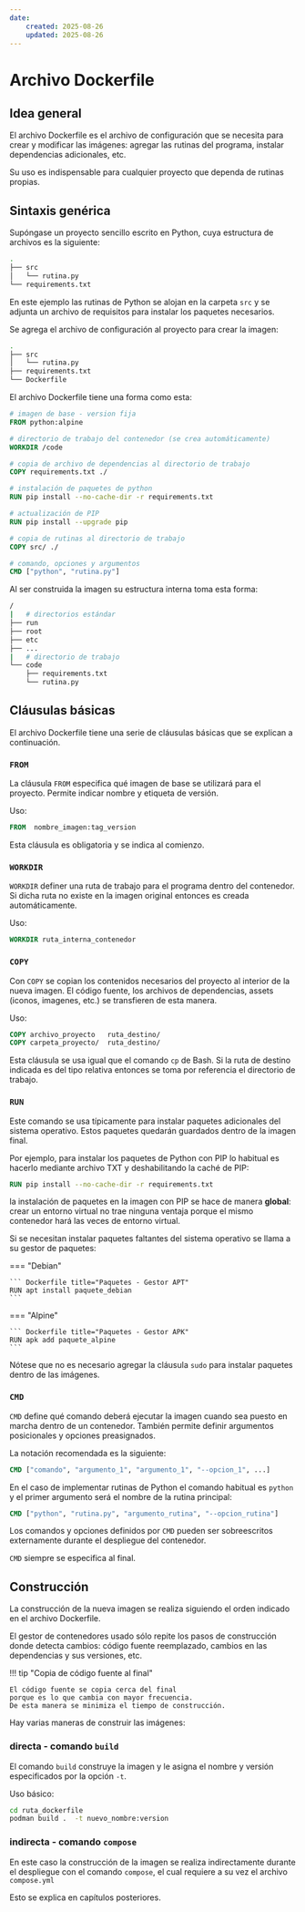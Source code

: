 ```yaml
---
date:
    created: 2025-08-26
    updated: 2025-08-26
---
```


# Archivo Dockerfile

## Idea general

El archivo Dockerfile
es el archivo de configuración
que se necesita para crear y modificar las imágenes:
agregar las rutinas del programa,
instalar dependencias adicionales,
etc. 

Su uso es indispensable
para cualquier proyecto
que dependa de rutinas propias.


## Sintaxis genérica

Supóngase un proyecto sencillo
escrito en Python,
cuya estructura de archivos es la siguiente:


```bash title="Arbol de archivos - Proyecto"
.
├── src
│   └── rutina.py
└── requirements.txt
```

En este ejemplo las rutinas de Python
se alojan en la carpeta `src`
y se adjunta un archivo de requisitos
para instalar los paquetes necesarios.

Se agrega el archivo de configuración
al proyecto
para crear la imagen:

```bash title="Arbol de archivos - Proyecto (con Dockerfile)" hl_lines="5"
.
├── src
│   └── rutina.py
├── requirements.txt
└── Dockerfile
```

El archivo Dockerfile
tiene una forma como esta:


```Dockerfile title="Dockerfile - básico"
# imagen de base - version fija
FROM python:alpine

# directorio de trabajo del contenedor (se crea automáticamente)
WORKDIR /code

# copia de archivo de dependencias al directorio de trabajo
COPY requirements.txt ./

# instalación de paquetes de python
RUN pip install --no-cache-dir -r requirements.txt

# actualización de PIP
RUN pip install --upgrade pip

# copia de rutinas al directorio de trabajo
COPY src/ ./

# comando, opciones y argumentos
CMD ["python", "rutina.py"]
``` 

Al ser construida la imagen
su estructura interna toma esta forma:


```bash title="Arbol de archivos - Imagen" hl_lines="8-10"
/
|   # directorios estándar
├── run
├── root
├── etc
├── ...
|   # directorio de trabajo
└── code
    ├── requirements.txt
    └── rutina.py
```



## Cláusulas básicas


El archivo Dockerfile tiene una serie
de cláusulas básicas que se explican a continuación.



### `FROM` 

La cláusula `FROM` especifica qué imagen de base
se utilizará para el proyecto.
Permite indicar nombre y etiqueta de versión.

Uso:

``` Dockerfile title="Imagen de referencia"
FROM  nombre_imagen:tag_version
``` 

Esta cláusula es obligatoria y se indica al comienzo.


### `WORKDIR` 

`WORKDIR` definer una ruta de trabajo 
para el programa
dentro del contenedor.
Si dicha ruta no existe en la imagen original
entonces es creada automáticamente.

Uso:

``` Dockerfile title="Directorio de trabajo"
WORKDIR ruta_interna_contenedor
``` 

### `COPY` 

Con `COPY` se copian los contenidos
necesarios del proyecto
al interior de la nueva imagen.
El código fuente,
los archivos de dependencias, 
assets (iconos, imagenes, etc.)
se transfieren de esta manera.

Uso:

``` Dockerfile title="Copia de contenidos"
COPY archivo_proyecto   ruta_destino/   
COPY carpeta_proyecto/  ruta_destino/
``` 

Esta cláusula se usa igual que el comando `cp` de Bash.
Si la ruta de destino indicada es del tipo relativa
entonces se toma por referencia
el directorio de trabajo.


### `RUN`

Este comando se usa típicamente
para instalar paquetes adicionales
del sistema operativo.
Estos paquetes quedarán guardados dentro de la imagen final.

Por ejemplo, para instalar los paquetes de Python con PIP
lo habitual es hacerlo mediante archivo TXT
y deshabilitando la caché de PIP:

``` Dockerfile title="Paquetes - PIP"
RUN pip install --no-cache-dir -r requirements.txt
``` 

la instalación de paquetes en la imagen con PIP se hace de manera **global**:
crear un entorno virtual no trae ninguna ventaja
porque el mismo contenedor hará las veces de entorno virtual.

Si se necesitan instalar paquetes faltantes del sistema operativo
se llama a su gestor de paquetes:

=== "Debian"

    ``` Dockerfile title="Paquetes - Gestor APT"
    RUN apt install paquete_debian
    ``` 

=== "Alpine"

    ``` Dockerfile title="Paquetes - Gestor APK"
    RUN apk add paquete_alpine
    ``` 

Nótese que no es necesario agregar la cláusula `sudo`
para instalar paquetes dentro de las imágenes.
<!-- 

!!! tip "Poetry en contenedores"

    En caso que la gestión de dependencias
    se haga con herramientas alternativas a PIP
    éste debe ser instaladas deliberadamente.
 
    En este ejemplo se asume el uso del
    [gestor de proyectos Poetry](../entornos/poetry/index.md)
    :

    === "Debian"

        ```Dockerfile title="Poetry - Versión más reciente"
        # instalacion de Curl y Poetry
        RUN apt install curl
        RUN curl -sSL https://install.python-poetry.org | python3 -
        RUN export PATH="/root/.local/bin:$PATH"
        # copia de archivo de dependencias al directorio de trabajo
        COPY pyproject.toml ./
        # instalación de dependencias - archivo TOML
        RUN poetry install
        ```

    === "Alpine"

        ```Dockerfile title="Poetry - Versión más reciente"
        # instalacion de Curl y Poetry
        RUN apk add curl
        RUN curl -sSL https://install.python-poetry.org | python3 -
        RUN export PATH="/root/.local/bin:$PATH"
        # copia de archivo de dependencias al directorio de trabajo
        COPY pyproject.toml ./
        # instalación de dependencias - archivo TOML
        RUN poetry install
        ```

 -->


### `CMD`

`CMD` define qué comando
deberá ejecutar la imagen
cuando sea puesto en marcha
dentro de un contenedor.
También permite definir argumentos posicionales
y opciones preasignados.

La notación recomendada es la siguiente:

``` Dockerfile title="Comandos"
CMD ["comando", "argumento_1", "argumento_1", "--opcion_1", ...]
``` 

En el caso de implementar rutinas de Python
el comando habitual es `python`
y el primer argumento será el nombre de la rutina principal:

``` Dockerfile title="Comandos en Python"
CMD ["python", "rutina.py", "argumento_rutina", "--opcion_rutina"]
``` 

Los comandos y opciones definidos por `CMD`
pueden ser sobreescritos externamente
durante el despliegue del contenedor.

`CMD` siempre se especifica al final.


## Construcción

La construcción de la nueva imagen
se realiza siguiendo el orden
indicado en el archivo Dockerfile.

El gestor de contenedores usado
sólo repite los pasos de construcción
donde detecta cambios:
código fuente reemplazado,
cambios en las dependencias y sus versiones,
etc.

!!! tip "Copia de código fuente al final"

    El código fuente se copia cerca del final
    porque es lo que cambia con mayor frecuencia.
    De esta manera se minimiza el tiempo de construcción.


Hay varias maneras de construir las imágenes:


### directa - comando `build`

El comando `build` construye la imagen
y le asigna el nombre y versión especificados
por la opción `-t`.

Uso básico:

```bash title="Construir - build"
cd ruta_dockerfile
podman build .  -t nuevo_nombre:version 
```

### indirecta - comando `compose`

En este caso la construcción de la imagen
se realiza indirectamente
durante el despliegue
con el comando `compose`,
el cual requiere  a su vez
el archivo `compose.yml`

Esto se explica en capítulos posteriores.






